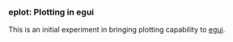 ### eplot: Plotting in egui

This is an initial experiment in bringing plotting capability to [egui](https://github.com/emilk/egui).